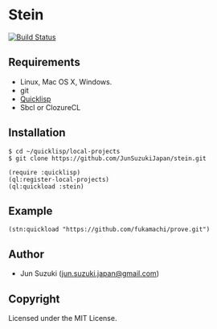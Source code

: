 # Stein
[![Build Status](https://travis-ci.org/JunSuzukiJapan/stein.svg?branch=master)](https://travis-ci.org/JunSuzukiJapan/stein)

## Requirements

- Linux, Mac OS X, Windows.
- git
- [Quicklisp](https://www.quicklisp.org/)
- Sbcl or ClozureCL

## Installation

```bash:shell
$ cd ~/quicklisp/local-projects
$ git clone https://github.com/JunSuzukiJapan/stein.git
```

```lisp:lisp
(require :quicklisp)
(ql:register-local-projects)
(ql:quickload :stein)
```

## Example

```lisp:example
(stn:quickload "https://github.com/fukamachi/prove.git")
```

## Author

* Jun Suzuki (jun.suzuki.japan@gmail.com)

## Copyright

Licensed under the MIT License.
